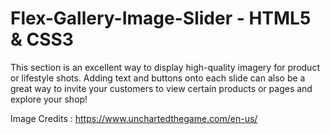 # Flex-Gallery-Image-Slider - HTML5 & CSS3
This section is an excellent way to display high-quality imagery for product or lifestyle shots. Adding text and buttons onto each slide can also be a great way to invite your customers to view certain products or pages and explore your shop! 

Image Credits : https://www.unchartedthegame.com/en-us/
